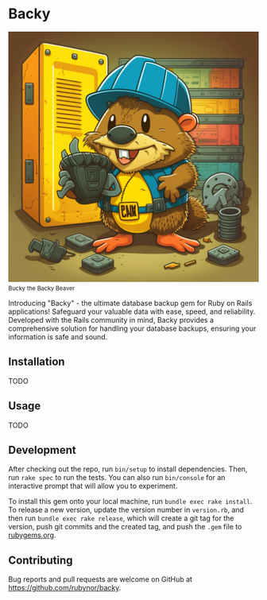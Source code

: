 # Backy
![bucky.png](bucky.png)
<small>Bucky the Backy Beaver</small>

Introducing "Backy" - the ultimate database backup gem for Ruby on Rails applications! Safeguard your valuable data with ease, speed, and reliability. Developed with the Rails community in mind, Backy provides a comprehensive solution for handling your database backups, ensuring your information is safe and sound.

## Installation

TODO

## Usage

TODO

## Development

After checking out the repo, run `bin/setup` to install dependencies. Then, run `rake spec` to run the tests. You can also run `bin/console` for an interactive prompt that will allow you to experiment.

To install this gem onto your local machine, run `bundle exec rake install`. To release a new version, update the version number in `version.rb`, and then run `bundle exec rake release`, which will create a git tag for the version, push git commits and the created tag, and push the `.gem` file to [rubygems.org](https://rubygems.org).

## Contributing

Bug reports and pull requests are welcome on GitHub at https://github.com/rubynor/backy.
